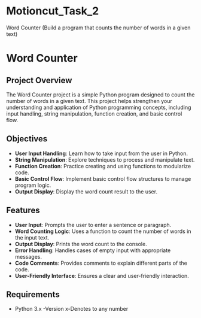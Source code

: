 # Motioncut_Task_2
Word Counter (Build a program that counts the number of words in a given text)
# Word Counter

## Project Overview

The Word Counter project is a simple Python program designed to count the number of words in a given text. This project helps strengthen your understanding and application of Python programming concepts, including input handling, string manipulation, function creation, and basic control flow.

## Objectives

- **User Input Handling**: Learn how to take input from the user in Python.
- **String Manipulation**: Explore techniques to process and manipulate text.
- **Function Creation**: Practice creating and using functions to modularize code.
- **Basic Control Flow**: Implement basic control flow structures to manage program logic.
- **Output Display**: Display the word count result to the user.

## Features

- **User Input**: Prompts the user to enter a sentence or paragraph.
- **Word Counting Logic**: Uses a function to count the number of words in the input text.
- **Output Display**: Prints the word count to the console.
- **Error Handling**: Handles cases of empty input with appropriate messages.
- **Code Comments**: Provides comments to explain different parts of the code.
- **User-Friendly Interface**: Ensures a clear and user-friendly interaction.

## Requirements

- Python 3.x -Version
x-Denotes to any number

